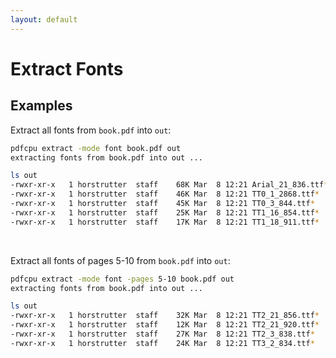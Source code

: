 ```yaml
---
layout: default
---
```


# Extract Fonts

## Examples

Extract all fonts from `book.pdf` into `out`:

```sh
pdfcpu extract -mode font book.pdf out
extracting fonts from book.pdf into out ...

ls out
-rwxr-xr-x   1 horstrutter  staff    68K Mar  8 12:21 Arial_21_836.ttf*
-rwxr-xr-x   1 horstrutter  staff    46K Mar  8 12:21 TT0_1_2868.ttf*
-rwxr-xr-x   1 horstrutter  staff    45K Mar  8 12:21 TT0_3_844.ttf*
-rwxr-xr-x   1 horstrutter  staff    25K Mar  8 12:21 TT1_16_854.ttf*
-rwxr-xr-x   1 horstrutter  staff    17K Mar  8 12:21 TT1_18_911.ttf*
```

<br>

Extract all fonts of pages 5-10  from `book.pdf` into `out`: 

```sh
pdfcpu extract -mode font -pages 5-10 book.pdf out
extracting fonts from book.pdf into out ...

ls out
-rwxr-xr-x   1 horstrutter  staff    32K Mar  8 12:21 TT2_21_856.ttf*
-rwxr-xr-x   1 horstrutter  staff    12K Mar  8 12:21 TT2_21_920.ttf*
-rwxr-xr-x   1 horstrutter  staff    27K Mar  8 12:21 TT2_3_838.ttf*
-rwxr-xr-x   1 horstrutter  staff    24K Mar  8 12:21 TT3_2_834.ttf*
```
